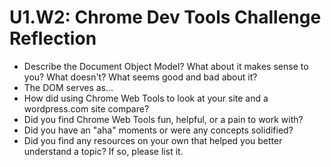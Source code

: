 # U1.W2: Chrome Dev Tools Challenge Reflection

* Describe the Document Object Model? What about it makes sense to you? What doesn't? What seems good and bad about it?
* The DOM serves as...
* How did using Chrome Web Tools to look at your site and a wordpress.com site compare?
* Did you find Chrome Web Tools fun, helpful, or a pain to work with?
* Did you have an "aha" moments or were any concepts solidified?
* Did you find any resources on your own that helped you better understand a topic? If so, please list it.
